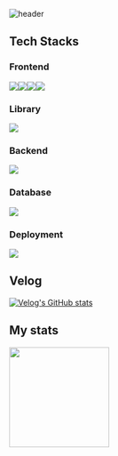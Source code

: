 ![header](https://capsule-render.vercel.app/api?type=waving&color=timeAuto&height=300&section=header&text=Welcome-nl-&fontSize=90&desc=JShoon's%20Github&)

## Tech Stacks

### Frontend
<div style="display:flex">
<!--TypeScript -->
<img src="https://img.shields.io/badge/TypeScript-3178C6?style=flat-square&logo=TypeScript&logoColor=white"/>
<!--JavaScript-->
<img src="https://img.shields.io/badge/JavaScript-F7DF1E?style=flat-square&logo=JavaScript&logoColor=white"/>
<!--HTML5-->
<img src="https://img.shields.io/badge/HTML5-E34F26?style=flat-square&logo=HTML5&logoColor=white"/>
<!--CSS-->
<img src="https://img.shields.io/badge/CSS3-1572B6?style=flat-square&logo=CSS3&logoColor=white"/>
</div>

### Library
<!--React -->
<img src="https://img.shields.io/badge/React-61DAFB?style=flat-square&logo=React&logoColor=white"/>

### Backend
<!--Node.js -->
<img src="https://img.shields.io/badge/Node.js-339933?style=flat-square&logo=Node.js&logoColor=white"/>

### Database
<!--MariaDB -->
<img src="https://img.shields.io/badge/MariaDB-003545?style=flat-square&logo=MariaDB&logoColor=white"/>

### Deployment
<!--Docker -->
<img src="https://img.shields.io/badge/Docker-2496ED?style=flat-square&logo=Docker&logoColor=white"/>

## Velog
<!--Velog-->
[![Velog's GitHub stats](https://velog-readme-stats.vercel.app/api/badge?name=@jsh_0218)](https://velog.io/@jsh_0218)

## My stats

<a href="https://github.com/Jung-sunghoon"><img align="center" style="height:180px" src="https://github-readme-stats.vercel.app/api/top-langs/?username=Jung-sunghoon&layout=compact&theme=tokyonight&hide_border=true" /></a> 


<!--
**Jung-sunghoon/Jung-sunghoon** is a ✨ _special_ ✨ repository because its `README.md` (this file) appears on your GitHub profile.

Here are some ideas to get you started:

- 🔭 I’m currently working on ...
- 🌱 I’m currently learning ...
- 👯 I’m looking to collaborate on ...
- 🤔 I’m looking for help with ...
- 💬 Ask me about ...
- 📫 How to reach me: ...
- 😄 Pronouns: ...
- ⚡ Fun fact: ...
-->
